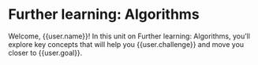 # Further learning: Algorithms

Welcome, {{user.name}}! In this unit on Further learning: Algorithms, you’ll explore key concepts that will help you {{user.challenge}} and move you closer to {{user.goal}}.